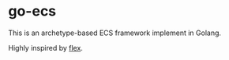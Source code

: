 # go-ecs

This is an archetype-based ECS framework implement in Golang.

Highly inspired by [flex](https://github.com/SanderMertens/flecs).